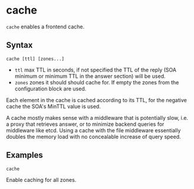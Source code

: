 # cache

`cache` enables a frontend cache.

## Syntax

~~~
cache [ttl] [zones...]
~~~

* `ttl` max TTL in seconds, if not specified the TTL of the reply (SOA minimum or minimum TTL in the
  answer section) will be used.
* `zones` zones it should should cache for. If empty the zones from the configuration block are used.


Each element in the cache is cached according to its TTL, for the negative cache the SOA's MinTTL
value is used.

A cache mostly makes sense with a middleware that is potentially slow, i.e. a proxy that retrieves
answer, or to minimize backend queries for middleware like etcd. Using a cache with the file
middleware essentially doubles the memory load with no concealable increase of query speed.

## Examples

~~~
cache
~~~

Enable caching for all zones.
